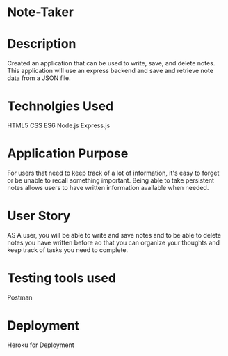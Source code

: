# Note-Taker

# Description

Created an application that can be used to write, save, and delete notes. This application will use an express backend and save and retrieve note data from a JSON file.

# Technolgies Used

HTML5
CSS
ES6
Node.js
Express.js

# Application Purpose

For users that need to keep track of a lot of information, it's easy to forget or be unable to recall something important. Being able to take persistent notes allows users to have written information available when needed.

# User Story

AS A user, you will be able to write and save notes and to be able to delete notes you have written before
ao that you can organize your thoughts and keep track of tasks you need to complete.

# Testing tools used

Postman

# Deployment

Heroku for Deployment 
